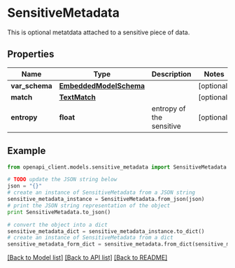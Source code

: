 # SensitiveMetadata

This is optional metatdata attached to a sensitive piece of data.

## Properties
Name | Type | Description | Notes
------------ | ------------- | ------------- | -------------
**var_schema** | [**EmbeddedModelSchema**](EmbeddedModelSchema.md) |  | [optional] 
**match** | [**TextMatch**](TextMatch.md) |  | [optional] 
**entropy** | **float** | entropy of the sensitive | [optional] 

## Example

```python
from openapi_client.models.sensitive_metadata import SensitiveMetadata

# TODO update the JSON string below
json = "{}"
# create an instance of SensitiveMetadata from a JSON string
sensitive_metadata_instance = SensitiveMetadata.from_json(json)
# print the JSON string representation of the object
print SensitiveMetadata.to_json()

# convert the object into a dict
sensitive_metadata_dict = sensitive_metadata_instance.to_dict()
# create an instance of SensitiveMetadata from a dict
sensitive_metadata_form_dict = sensitive_metadata.from_dict(sensitive_metadata_dict)
```
[[Back to Model list]](../README.md#documentation-for-models) [[Back to API list]](../README.md#documentation-for-api-endpoints) [[Back to README]](../README.md)


